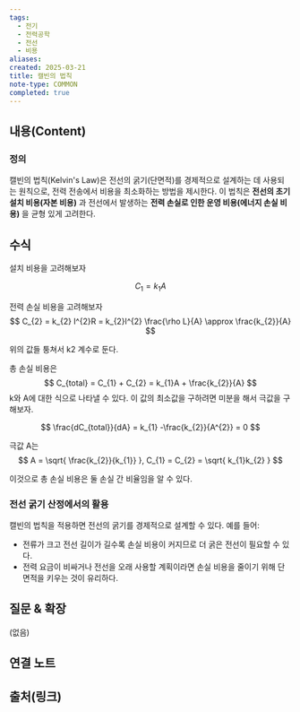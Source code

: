 ```yaml
---
tags:
  - 전기
  - 전력공학
  - 전선
  - 비용
aliases: 
created: 2025-03-21
title: 캘빈의 법칙
note-type: COMMON
completed: true
---
```


## 내용(Content)

### 정의

캘빈의 법칙(Kelvin's Law)은 전선의 굵기(단면적)를 경제적으로 설계하는 데 사용되는 원칙으로, 전력 전송에서 비용을 최소화하는 방법을 제시한다. 이 법칙은 **전선의 초기 설치 비용(자본 비용)** 과 전선에서 발생하는 **전력 손실로 인한 운영 비용(에너지 손실 비용)** 을 균형 있게 고려한다.



## 수식

설치 비용을 고려해보자

$$
C_{1} = k_{1}A
$$

전력 손실 비용을 고려해보자
$$
C_{2} = k_{2} I^{2}R = k_{2}I^{2} \frac{\rho L}{A} \approx \frac{k_{2}}{A}
$$

위의 값들 퉁쳐서 k2 계수로 둔다.

총 손실 비용은
$$
C_{total} = C_{1} + C_{2} = k_{1}A + \frac{k_{2}}{A}
$$
k와 A에 대한 식으로 나타낼 수 있다. 이 값의 최소값을 구하려면 미분을 해서 극값을 구해보자.

$$
\frac{dC_{total}}{dA} = k_{1} -\frac{k_{2}}{A^{2}} = 0
$$

극값 A는 
$$
A = \sqrt{ \frac{k_{2}}{k_{1}} }, C_{1} = C_{2} = \sqrt{ k_{1}k_{2} }
$$

이것으로 총 손실 비용은 둘 손실 간 비율임을 알 수 있다.




### 전선 굵기 산정에서의 활용

캘빈의 법칙을 적용하면 전선의 굵기를 경제적으로 설계할 수 있다. 예를 들어:

- 전류가 크고 전선 길이가 길수록 손실 비용이 커지므로 더 굵은 전선이 필요할 수 있다.
- 전력 요금이 비싸거나 전선을 오래 사용할 계획이라면 손실 비용을 줄이기 위해 단면적을 키우는 것이 유리하다.




## 질문 & 확장

(없음)

## 연결 노트

## 출처(링크)

